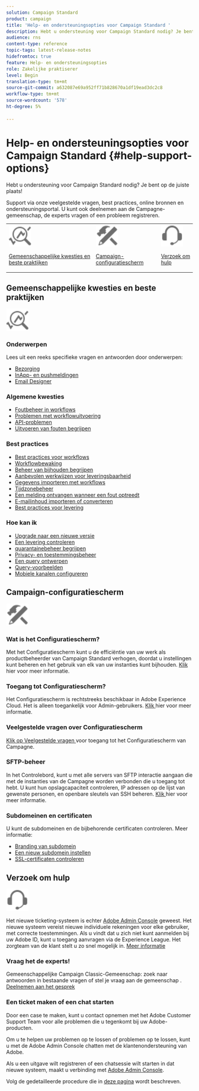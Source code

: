 ```yaml
---
solution: Campaign Standard
product: campaign
title: 'Help- en ondersteuningsopties voor Campaign Standard '
description: Hebt u ondersteuning voor Campaign Standard nodig? Je bent op de juiste plaats!
audience: rns
content-type: reference
topic-tags: latest-release-notes
hidefromtoc: true
feature: Help- en ondersteuningsopties
role: Zakelijke praktiserer
level: Begin
translation-type: tm+mt
source-git-commit: a632087e69a952ff71b828670a1df19ead3dc2c8
workflow-type: tm+mt
source-wordcount: '578'
ht-degree: 5%

---
```



# Help- en ondersteuningsopties voor Campaign Standard {#help-support-options}

Hebt u ondersteuning voor Campaign Standard nodig? Je bent op de juiste plaats!

Support via onze veelgestelde vragen, best practices, online bronnen en ondersteuningsportal. U kunt ook deelnemen aan de Campagne-gemeenschap, de experts vragen of een probleem registreren.

<table>
    <tr>
        <td><img src="start/using/assets/do-not-localize/icon-faq.svg" width="60px"><p><a href="#faq">Gemeenschappelijke kwesties en beste praktijken</a></p></td>
        <td><img src="start/using/assets/do-not-localize/icon-control-panel.svg" width="60px"><p><a href="#control-panel">Campaign-configuratiescherm</a></p></td>
        <td><img src="start/using/assets/do-not-localize/icon-support.svg" width="60px"><p><a href="#support">Verzoek om hulp</a></p></td>
    </tr>
</table>

## Gemeenschappelijke kwesties en beste praktijken

<img src="start/using/assets/do-not-localize/icon-faq.svg" width="60px">

### Onderwerpen

Lees uit een reeks specifieke vragen en antwoorden door onderwerpen:

* [Bezorging](sending/using/monitor-deliverability.md)
* [InApp- en pushmeldingen](administration/using/aep-faq.md)
* [Email Designer](designing/using/faq-email-designer.md)

### Algemene kwesties

* [Foutbeheer in workflows](automating/using/monitoring-workflow-execution.md#error-management)
* [Problemen met workflowuitvoering](automating/using/best-practices-workflows.md)
* [API-problemen](api/using/troubleshooting.md)
* [Uitvoeren van fouten begrijpen](sending/using/understanding-delivery-failures.md)

### Best practices

* [Best practices voor workflows](automating/using/best-practices-workflows.md)
* [Workflowbewaking](automating/using/about-workflow-execution.md)
* [Beheer van bijhouden begrijpen](sending/using/tracking-messages.md)
* [Aanbevolen werkwijzen voor leveringsbaarheid](sending/using/about-deliverability.md)
* [Gegevens importeren met workflows](automating/using/creating-import-workflow-templates.md)
* [Tijdzonebeheer](sending/using/sending-messages-at-the-recipient-s-time-zone.md)
* [Een melding ontvangen wanneer een fout optreedt](sending/using/receiving-alerts-when-failures-happen.md)
* [E-mailinhoud importeren of converteren](designing/using/using-existing-content.md)
* [Best practices voor levering](sending/using/delivery-best-practices.md)

### Hoe kan ik

* [Upgrade naar een nieuwe versie](rn/using/release-planning.md)
* [Een levering controleren](sending/using/monitoring-a-delivery.md)
* [quarantainebeheer begrijpen](sending/using/understanding-quarantine-management.md)
* [Privacy- en toestemmingsbeheer](start/using/privacy-management.md)
* [Een query ontwerpen](automating/using/query.md)
* [Query-voorbeelden](automating/using/query-samples.md)
* [Mobiele kanalen configureren](https://helpx.adobe.com/campaiacs-mobile.html)

## Campaign-configuratiescherm

<img src="start/using/assets/do-not-localize/icon-control-panel.svg" width="60px">

### Wat is het Configuratiescherm?

Met het Configuratiescherm kunt u de efficiëntie van uw werk als productbeheerder van Campaign Standard verhogen, doordat u instellingen kunt beheren en het gebruik van elk van uw instanties kunt bijhouden.
[Klik ](https://experienceleague.adobe.com/docs/control-panel/using/discover-control-panel/key-features.html?lang=en#discover-control-panel) hier voor meer informatie.

### Toegang tot Configuratiescherm?

Het Configuratiescherm is rechtstreeks beschikbaar in Adobe Experience Cloud. Het is alleen toegankelijk voor Admin-gebruikers. [Klik ](https://experienceleague.adobe.com/docs/control-panel/using/discover-control-panel/accessing-control-panel.html?lang=en#discover-control-panel) hier voor meer informatie.

### Veelgestelde vragen over Configuratiescherm

[Klik op Veelgestelde vragen ](https://experienceleague.adobe.com/docs/control-panel/using/faq.html?lang=en) voor toegang tot het Configuratiescherm van Campagne.

### SFTP-beheer

In het Controlebord, kunt u met alle servers van SFTP interactie aangaan die met de instanties van de Campagne worden verbonden die u toegang tot hebt. U kunt hun opslagcapaciteit controleren, IP adressen op de lijst van gewenste personen, en openbare sleutels van SSH beheren. [Klik ](https://experienceleague.adobe.com/docs/control-panel/using/sftp-management/about-sftp-management.html?lang=en#sftp-management) hier voor meer informatie.

### Subdomeinen en certificaten

U kunt de subdomeinen en de bijbehorende certificaten controleren. Meer informatie:

* [Branding van subdomein](https://experienceleague.adobe.com/docs/control-panel/using/subdomains-and-certificates/subdomains-branding.html?lang=en#subdomains-and-certificates)
* [Een nieuw subdomein instellen](https://experienceleague.adobe.com/docs/control-panel/using/subdomains-and-certificates/setting-up-new-subdomain.html?lang=en#subdomains-and-certificates)
* [SSL-certificaten controleren](https://experienceleague.adobe.com/docs/control-panel/using/subdomains-and-certificates/renewing-subdomain-certificate.html?lang=en#subdomains-and-certificates)

## Verzoek om hulp

<img src="start/using/assets/do-not-localize/icon-support.svg" width="60px">

Het nieuwe ticketing-systeem is echter [Adobe Admin Console](https://adminconsole.adobe.com/overview) geweest. Het nieuwe systeem vereist nieuwe individuele rekeningen voor elke gebruiker, met correcte toestemmingen. Als u vindt dat u zich niet kunt aanmelden bij uw Adobe ID, kunt u toegang aanvragen via de Experience League. Het zorgteam van de klant stelt u zo snel mogelijk in. [Meer informatie](https://helpx.adobe.com/enterprise/admin-guide.html/enterprise/using/support-for-experience-cloud.ug.html)

### Vraag het de experts!

Gemeenschappelijke Campaign Classic-Gemeenschap: zoek naar antwoorden in bestaande vragen of stel je vraag aan de gemeenschap . [Deelnemen aan het gesprek](https://experienceleaguecommunities.adobe.cadobe-campaign-standard/ct-p/adobe-campaign-standard-community)

### Een ticket maken of een chat starten

Door een case te maken, kunt u contact opnemen met het Adobe Customer Support Team voor alle problemen die u tegenkomt bij uw Adobe-producten.

Om u te helpen uw problemen op te lossen of problemen op te lossen, kunt u met de Adobe Admin Console chatten met de klantenondersteuning van Adobe.

Als u een uitgave wilt registreren of een chatsessie wilt starten in dat nieuwe systeem, maakt u verbinding met [Adobe Admin Console](https://adminconsole.adobe.com/overview).

Volg de gedetailleerde procedure die in [deze pagina](https://helpx.adobe.com/enterprise/admin-guide.html/enterprise/using/support-for-experience-cloud.ug.html) wordt beschreven.
